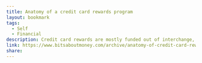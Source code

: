 ```yaml
---
title: Anatomy of a credit card rewards program
layout: bookmark
tags:
  - Self
  - Financial
description: Credit card rewards are mostly funded out of interchange, a fee paid by businesses to accept cards.
link: https://www.bitsaboutmoney.com/archive/anatomy-of-credit-card-rewards-programs/
share:
---
```


